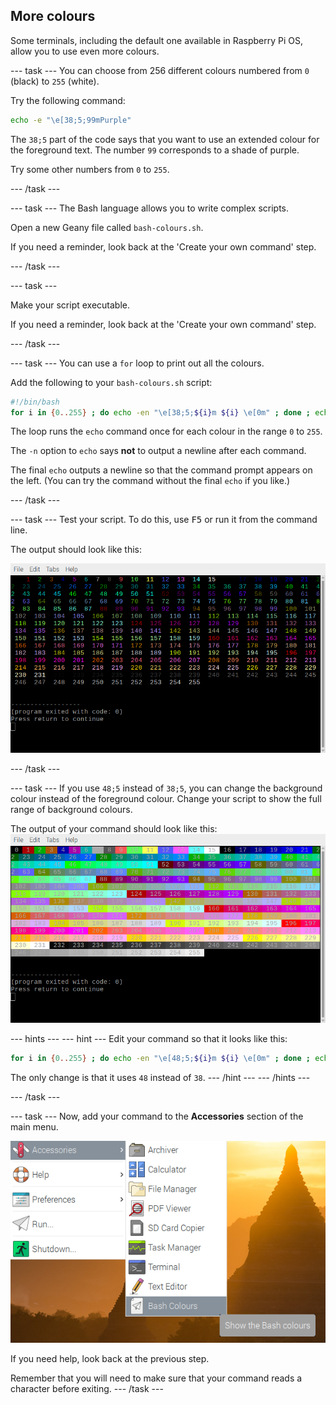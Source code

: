 ## More colours

Some terminals, including the default one available in Raspberry Pi OS, allow you to use even more colours.

--- task ---
You can choose from 256 different colours numbered from `0` (black) to `255` (white).

Try the following command:

```bash
echo -e "\e[38;5;99mPurple"
```
The `38;5` part of the code says that you want to use an extended colour for the foreground text. The number `99` corresponds to a shade of purple. 

Try some other numbers from `0` to `255`. 

--- /task ---

--- task ---
The Bash language allows you to write complex scripts. 

Open a new Geany file called `bash-colours.sh`. 

If you need a reminder, look back at the 'Create your own command' step.

--- /task ---

--- task ---

Make your script executable. 

If you need a reminder, look back at the 'Create your own command' step.

--- /task ---

--- task ---
You can use a `for` loop to print out all the colours. 

Add the following to your `bash-colours.sh` script:

```bash
#!/bin/bash
for i in {0..255} ; do echo -en "\e[38;5;${i}m ${i} \e[0m" ; done ; echo
```

The loop runs the `echo` command once for each colour in the range `0` to `255`.

The `-n` option to `echo` says **not** to output a newline after each command.

The final `echo` outputs a newline so that the command prompt appears on the left. (You can try the command without the final `echo` if you like.)

--- /task ---

--- task ---
Test your script. To do this, use <kbd>F5</kbd> or run it from the command line.

The output should look like this:

![Colored numbers](images/command-256-foreground.png)

--- /task ---

--- task ---
If you use `48;5` instead of `38;5`, you can change the background colour instead of the foreground colour. Change your script to show the full range of background colours. 

The output of your command should look like this:
![Colored numbers](images/command-256-background.png)


--- hints ---
--- hint ---
Edit your command so that it looks like this:

```bash
for i in {0..255} ; do echo -en "\e[48;5;${i}m ${i} \e[0m" ; done ; echo
```

The only change is that it uses `48` instead of `38`.
--- /hint ---
--- /hints ---

--- /task ---

--- task ---
Now, add your command to the **Accessories** section of the main menu. 

![Colored numbers](images/command-colours-menu.png)

If you need help, look back at the previous step.

Remember that you will need to make sure that your command reads a character before exiting. 
--- /task ---

